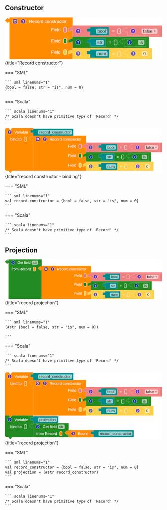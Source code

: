 ## Constructor
![workspace](assets/images/record_constructor.png){title="Record constructor"}

=== "SML"

    ``` sml linenums="1"
    {bool = false, str = "is", num = 0}
    ```

=== "Scala"

    ``` scala linenums="1"
    /* Scala doesn't have primitive type of 'Record' */
    ```

![workspace](assets/images/record_constructor_binding.png){title="record constructor - binding"}

=== "SML"

    ``` sml linenums="1"
    val record_constructor = {bool = false, str = "is", num = 0}
    ```

=== "Scala"

    ``` scala linenums="1"
    /* Scala doesn't have primitive type of 'Record' */
    ```

## Projection

![workspace](assets/images/record_projection.png){title="record projection"}

=== "SML"

    ``` sml linenums="1"
    (#str {bool = false, str = "is", num = 0})

    ```

=== "Scala"

    ``` scala linenums="1"
    /* Scala doesn't have primitive type of 'Record' */
    ```

![workspace](assets/images/record_projection_binding.png){title="record projection"}

=== "SML"

    ``` sml linenums="1"
    val record_constructor = {bool = false, str = "is", num = 0}
    val projection = (#str record_constructor)
    ```

=== "Scala"

    ``` scala linenums="1"
    /* Scala doesn't have primitive type of 'Record' */
    ```